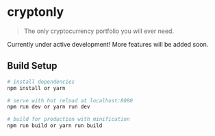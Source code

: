 # cryptonly

> The only cryptocurrency portfolio you will ever need.

Currently under active development! More features will be added soon. 

## Build Setup

``` bash
# install dependencies
npm install or yarn

# serve with hot reload at localhost:8080
npm run dev or yarn run dev

# build for production with minification
npm run build or yarn run build

```
